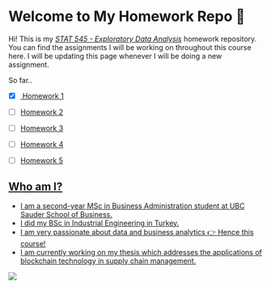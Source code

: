 # Welcome to My Homework Repo :star2:

Hi! This is my <a href="https://stat545.stat.ubc.ca/#html">*STAT 545 - Exploratory Data Analysis*</a> homework repository. You can find the assignments I will be working on throughout this course here. I will be updating this page whenever I will be doing a new assignment.


So far..

- [x] <a href="https://github.com/STAT545-UBC-hw-2019-20/stat545-hw-aylinmumcular/tree/master/Homework%201#html"> Homework 1
- [ ] Homework 2 
- [ ] Homework 3
- [ ] Homework 4
- [ ] Homework 5


## Who am I?

- I am a second-year MSc in Business Administration student at UBC Sauder School of Business. 
- I did my BSc in Industrial Engineering in Turkey. 
- I am very passionate about data and business analytics :point_right: Hence this course! 
- I am currently working on my thesis which addresses the applications of blockchain technology in supply chain management. 

![](https://imgs.xkcd.com/comics/git_commit.png)


